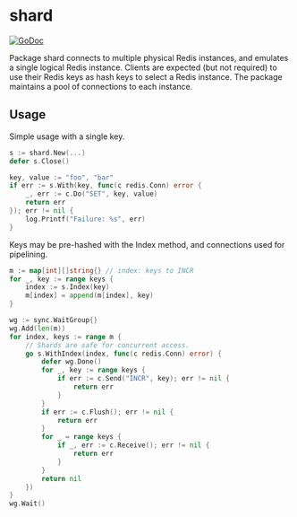 # shard

[![GoDoc](https://godoc.org/github.com/soundcloud/roshi/shard?status.png)](https://godoc.org/github.com/soundcloud/roshi/shard)

Package shard connects to multiple physical Redis instances, and emulates a
single logical Redis instance. Clients are expected (but not required) to use
their Redis keys as hash keys to select a Redis instance. The package
maintains a pool of connections to each instance.

## Usage

Simple usage with a single key.

```go
s := shard.New(...)
defer s.Close()

key, value := "foo", "bar"
if err := s.With(key, func(c redis.Conn) error {
	_, err := c.Do("SET", key, value)
	return err
}); err != nil {
	log.Printf("Failure: %s", err)
}
```

Keys may be pre-hashed with the Index method, and connections used for
pipelining.

```go
m := map[int][]string{} // index: keys to INCR
for _, key := range keys {
	index := s.Index(key)
	m[index] = append(m[index], key)
}

wg := sync.WaitGroup{}
wg.Add(len(m))
for index, keys := range m {
	// Shards are safe for concurrent access.
	go s.WithIndex(index, func(c redis.Conn) error) {
		defer wg.Done()
		for _, key := range keys {
			if err := c.Send("INCR", key); err != nil {
				return err
			}
		}
		if err := c.Flush(); err != nil {
			return err
		}
		for _ = range keys {
			if _, err := c.Receive(); err != nil {
				return err
			}
		}
		return nil
	})
}
wg.Wait()
```
